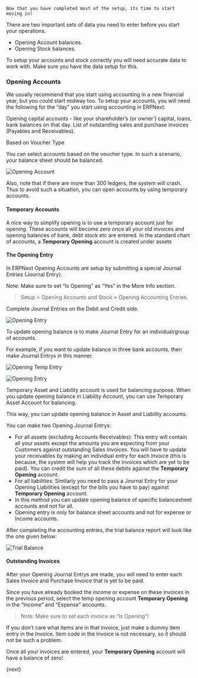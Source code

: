 	Now that you have completed most of the setup, its time to start moving in!

There are two important sets of data you need to enter before you start your
operations.

  * Opening Account balances.
  * Opening Stock balances.

To setup your accounts and stock correctly you will need accurate data to work
with. Make sure you have the data setup for this.

### Opening Accounts

We usually recommend that you start using accounting in a new financial year,
but you could start midway too. To setup your accounts, you will need the
following for the “day” you start using accounting in ERPNext:

Opening capital accounts - like your shareholder’s (or owner’) capital, loans,
bank balances on that day. List of outstanding sales and purchase invoices
(Payables and Receivables).

Based on Voucher Type

You can select accounts based on the voucher type. In such a scenario, your balance sheet should be balanced.

<img class="screenshot" alt="Opening Account" src="{{docs_base_url}}/assets/img/accounts/opening-account-1.png">

 Also, note that if there are more than 300 ledgers, the system will crash. Thus to avoid such a situation, you can open accounts by using temporary accounts.

#### Temporary Accounts

A nice way to simplify opening is to use a temporary account just for opening. These accounts will become zero once all your old invoices and opening balances of bank, debt stock etc are entered. In the standard chart of accounts, a **Temporary Opening** account is created under assets

#### The Opening Entry

In ERPNext Opening Accounts are setup by submitting a special Journal Entries
(Journal Entry).

Note: Make sure to set “Is Opening” as “Yes” in the More Info section.

> Setup > Opening Accounts and Stock > Opening Accounting Entries.

Complete Journal Entries on the Debit and Credit side.

![Opening Entry]({{docs_base_url}}/assets/old_images/erpnext/opening-entry-1.png)

 To update opening balance is to make Journal Entry for an individual/group of accounts.

For example, if you want to update balance in three bank accounts, then make Journal Entrys in this manner.

![Opening Temp Entry]({{docs_base_url}}/assets/old_images/erpnext/image-temp-opening.png)

![Opening Entry]({{docs_base_url}}/assets/old_images/erpnext/opening-entry-2.png)

Temporary Asset and Liability account is used for balancing purpose. When you update opening balance in Liability Account, you can use Temporary Asset Account for balancing.

This way, you can update opening balance in Asset and Liability accounts.

You can make two Opening Journal Entrys:

  * For all assets (excluding Accounts Receivables): This entry will contain all your assets except the amounts you are expecting from your Customers against outstanding Sales Invoices. You will have to update your receivables by making an individual entry for each Invoice (this is because, the system will help you track the invoices which are yet to be paid). You can credit the sum of all these debits against the **Temporary Opening** account.
  * For all liabilities: Similarly you need to pass a Journal Entry for your Opening Liabilities (except for the bills you have to pay) against **Temporary Opening** account.
  * In this method you can update opening balance of specific balancesheet accounts and not for all.
  * Opening entry is only for balance sheet accounts and not for expense or Income accounts.

After completing the accounting entries, the trial balance report will look like the one given below:

![Trial Balance]({{docs_base_url}}/assets/old_images/erpnext/trial-balance-1.png)

#### Outstanding Invoices

After your Opening Journal Entrys are made, you will need to enter each Sales Invoice and Purchase Invoice that is yet to be paid.

Since you have already booked the income or expense on these invoices in the previous period, select the temp opening account **Temporary Opening** in the “Income” and “Expense” accounts.

> Note: Make sure to set each invoice as “Is Opening”!

If you don’t care what items are in that invoice, just make a dummy item entry in the Invoice. Item code in the Invoice is not necessary, so it should not be such a problem.

Once all your invoices are entered, your **Temporary Opening** account will have a balance of zero!

{next}
